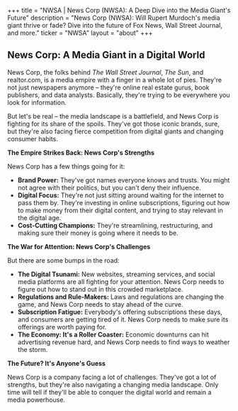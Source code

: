 +++
title = "NWSA |  News Corp (NWSA): A Deep Dive into the Media Giant's Future"
description = "News Corp (NWSA): Will Rupert Murdoch's media giant thrive or fade? Dive into the future of Fox News, Wall Street Journal, and more."
ticker = "NWSA"
layout = "about"
+++

        


## News Corp: A Media Giant in a Digital World

News Corp, the folks behind *The Wall Street Journal*, *The Sun*, and realtor.com, is a media empire with a finger in a whole lot of pies. They're not just newspapers anymore – they're online real estate gurus, book publishers, and data analysts. Basically, they're trying to be everywhere you look for information.

But let's be real – the media landscape is a battlefield, and News Corp is fighting for its share of the spoils. They've got those iconic brands, sure, but they're also facing fierce competition from digital giants and changing consumer habits.

**The Empire Strikes Back: News Corp's Strengths**

News Corp has a few things going for it:

* **Brand Power:** They've got names everyone knows and trusts.  You might not agree with their politics, but you can't deny their influence.
* **Digital Focus:**  They're not just sitting around waiting for the internet to pass them by. They're investing in online subscriptions, figuring out how to make money from their digital content, and trying to stay relevant in the digital age.
* **Cost-Cutting Champions:**  They're streamlining, restructuring, and making sure their money is going where it needs to be. 

**The War for Attention:  News Corp's Challenges**

But there are some bumps in the road:

* **The Digital Tsunami:**  New websites, streaming services, and social media platforms are all fighting for your attention. News Corp needs to figure out how to stand out in this crowded marketplace.
* **Regulations and Rule-Makers:**  Laws and regulations are changing the game, and News Corp needs to stay ahead of the curve. 
* **Subscription Fatigue:**  Everybody's offering subscriptions these days, and consumers are getting tired of it. News Corp needs to make sure its offerings are worth paying for. 
* **The Economy: It's a Roller Coaster:**  Economic downturns can hit advertising revenue hard, and News Corp needs to find ways to weather the storm.

**The Future? It's Anyone's Guess**

News Corp is a company facing a lot of challenges. They've got a lot of strengths, but they're also navigating a changing media landscape.  Only time will tell if they'll be able to conquer the digital world and remain a media powerhouse.  

        